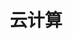 ---
title: 云计算
description: 这究竟是一个特殊的时代，还是持续不断的进化。
# image: img/cloud.jpg

# Badge style
style:
    background: "#2a9d8f"
    color: "#fff"
---